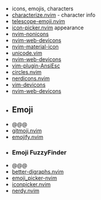 - icons, emojis, characters
- [characterize.nvim](https://github.com/delphinus/characterize.nvim) - character info
- [telescope-emoji.nvim](https://github.com/xiyaowong/telescope-emoji.nvim)
- [icon-picker.nvim](https://github.com/ziontee113/icon-picker.nvim) appearance
- [nvim-nonicons](https://github.com/yamatsum/nvim-nonicons)
- [nvim-web-devicons](https://github.com/nvim-tree/nvim-web-devicons)
- [nvim-material-icon](https://github.com/DaikyXendo/nvim-material-icon)
- [unicode.vim](https://github.com/chrisbra/unicode.vim)
- [nvim-web-devicons](https://github.com/kyazdani42/nvim-web-devicons)
- [vim-plugin-AnsiEsc](https://github.com/powerman/vim-plugin-AnsiEsc)
- [circles.nvim](https://github.com/projekt0n/circles.nvim) 
- [nerdicons.nvim](https://github.com/nvimdev/nerdicons.nvim) 
- [vim-devicons](https://github.com/ryanoasis/vim-devicons) 
- [nvim-web-devicons ](https://github.com/nvim-tree/nvim-web-devicons )
- ## Emoji
- @@@
- [gitmoji.nvim](https://github.com/Dynge/gitmoji.nvim)
- [emojify.nvim](https://github.com/ronisbr/emojify.nvim)
- ### Emoji FuzzyFinder
- @@@
- [better-digraphs.nvim](https://github.com/protex/better-digraphs.nvim)
- [emoji_picker-nvim](https://github.com/WilsonOh/emoji_picker-nvim)
- [iconpicker.nvim](https://github.com/mrjones2014/iconpicker.nvim)
- [nerdy.nvim](https://github.com/2KAbhishek/nerdy.nvim)

